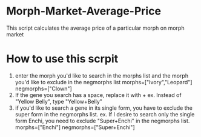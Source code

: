 # Morph-Market-Average-Price
This script calculates the average price of a particular morph on morph market
# How to use this scrpit
1. enter the morph you'd like to search in the morphs list and the morph you'd like to exclude in the negmorphs list
  morphs=["Ivory","Leopard"]
  negmorphs=["Clown"]
2. If the gene you search has a space, replace it with +
   ex. Instead of "Yellow Belly", type "Yellow+Belly"
4. if you'd like to search a gene in its single form, you have to exclude the super form in the negmorphs list. ex. If I desire to search only the single form Enchi, you need to exclude "Super+Enchi" in the negmorphs list.
  morphs=["Enchi"]
  negmorphs=["Super+Enchi"]
